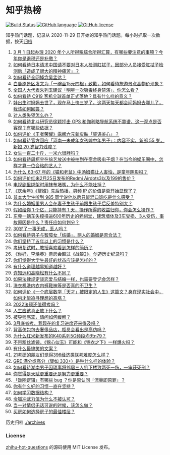 # 知乎热榜
[![Build Status](https://github.com/ToWeLong/zhihu-hot-questions/workflows/CI/badge.svg)](https://github.com/ToWeLong/zhihu-hot-questions/actions)
[![GitHub language](https://img.shields.io/badge/language-golang-orange.svg)](https://golang.org/)
[![GitHub license](https://img.shields.io/github/license/ToWeLong/zhihu-hot-questions)](https://github.com/ToWeLong/zhihu-hot-questions/blob/main/LICENSE)

知乎热门话题，记录从 2020-11-29 日开始的知乎热门话题。每小时抓取一次数据，按天[归档](./archives)

<!-- BEGIN -->

1. [3 月 1 日起办理 2020 年个人所得税综合所得汇算，有哪些要注意的事项？今年你是退税还是补缴？](https://www.zhihu.com/question/446970432)
1. [如何看待日本请求中国请不要对日本人检测肛拭子，因部分人员接受肛拭子检测后「造成了很大的精神痛苦」？](https://www.zhihu.com/question/447147666)
1. [如何看待全网悼念吴孟达？](https://www.zhihu.com/question/446772908)
1. [白鹿原景区发文为「一碗面15元四根」致歉，如何看待旅游景点高物价现象？](https://www.zhihu.com/question/447011378)
1. [全国人大代表朱列玉建议「明星一次吸毒终身禁演」，你怎么看？](https://www.zhihu.com/question/447073666)
1. [如何看待 C919 客机全球首单正式落地？具有什么样的意义？](https://www.zhihu.com/question/447040781)
1. [娃出生时妈妈去世了，现在马上快三岁了，这两天每天都会问妈妈去哪儿了，我该如何回答？](https://www.zhihu.com/question/446037219)
1. [对人类失望怎么办？](https://www.zhihu.com/question/445897619)
1. [如何看待北斗研究员徐颖抨击 GPS 和伽利略导航系统不靠谱，这一观点是否客观？有哪些依据？](https://www.zhihu.com/question/446962735)
1. [如何评价《王者荣耀》露娜六元新皮肤「瓷语鉴心」？](https://www.zhihu.com/question/447090696)
1. [如何看待官方回应「河南一未成年女孩嫁中年男子」：内容不实，新郎 55 岁，新娘 20 岁智力残障？](https://www.zhihu.com/question/446982605)
1. [女生一百二十斤，一米六很胖吗？](https://www.zhihu.com/question/437645481)
1. [如何看待周柯宇在综艺放送中被拍到在宿舍吸电子烟？在当今的娱乐圈中，怎样才算一位合格的艺人？](https://www.zhihu.com/question/447080836)
1. [为什么 63-67 年的《猫和老鼠》中汤姆猫让人害怕，是童年阴影吗？](https://www.zhihu.com/question/406335675)
1. [如何评价红米2月25日发布的Redmi Airdots3以及199的售价？](https://www.zhihu.com/question/446381593)
1. [电视剧里绑架时用抹布堵嘴，为什么不能吐掉？](https://www.zhihu.com/question/441878231)
1. [《庆余年》《赘婿》先后热播，男频 IP 的价值是否开始显现了？](https://www.zhihu.com/question/446537609)
1. [普本大学生听到 985 同学说他以后只能混口饭吃是什么感受？](https://www.zhihu.com/question/437056781)
1. [为什么婚姻里男人会在妻子生孩子前跟生孩子后反差特别大？](https://www.zhihu.com/question/439607839)
1. [假如给你 1 个亿，只能持有 1 天，操作所得的收益归你，你会怎么操作？](https://www.zhihu.com/question/433016646)
1. [东莞一辆车失控撞进600年历史的老祠堂，建筑墙体及3车受损、3人受伤，事故原因是什么？责任应如何划分？](https://www.zhihu.com/question/447023469)
1. [30岁了一事无成，丢人吗？](https://www.zhihu.com/question/439543219)
1. [如何看待男子与智障女「结婚」，两人的婚姻是否合法？](https://www.zhihu.com/question/447046677)
1. [你们坚持了五年以上的习惯是什么？](https://www.zhihu.com/question/439042496)
1. [考研复试时，教授喜欢看到怎样的简历？](https://www.zhihu.com/question/34516250)
1. [《你好，李焕英》票房会超过《战狼2》，创造历史纪录吗？](https://www.zhihu.com/question/444835642)
1. [你们觉得大学生最好的状态应该是怎样的？](https://www.zhihu.com/question/446765433)
1. [有什么道理越早知道越好？](https://www.zhihu.com/question/431287807)
1. [许知远和高晓松有什么不同？](https://www.zhihu.com/question/66753645)
1. [如果法律规定谈恋爱与结婚一样，也需要登记会怎样？](https://www.zhihu.com/question/446749084)
1. [洗衣机洗内衣内裤鞋袜等是否真的不卫生？](https://www.zhihu.com/question/35351736)
1. [如何评价《一个底层数学「天才」被限定的人生》这篇文？身在现实社会中，如何才能追寻理想的高塔？](https://www.zhihu.com/question/447036417)
1. [2022法硕还值得考吗？](https://www.zhihu.com/question/439259722)
1. [人生应该真正放下什么？](https://www.zhihu.com/question/66027505)
1. [被导师骂笨，请问如何缓解？](https://www.zhihu.com/question/446394324)
1. [3月底省考，我现在的复习进度还来得及吗？](https://www.zhihu.com/question/440853786)
1. [背高仿包包去奢侈品店，柜员会看出是高仿吗？](https://www.zhihu.com/question/404655600)
1. [为什么红米新发布的K40系列5G频段均无n79？](https://www.zhihu.com/question/446372436)
1. [不带粉丝滤镜，《锦心似玉》可能和《锦衣之下》一样爆火吗？](https://www.zhihu.com/question/446590489)
1. [有什么最搞笑的文案？](https://www.zhihu.com/question/440612234)
1. [21考研的朋友们觉得396经济类联考难度怎么样？](https://www.zhihu.com/question/436692614)
1. [GRE 满分或高分（譬如 330+）是种什么样的体验？](https://www.zhihu.com/question/36527192)
1. [如何看待湖南男子因琐事将邻居三人扔下楼致两死一伤，一审获死刑？](https://www.zhihu.com/question/446372744)
1. [你觉得是天赋更重要还是努力更重要？](https://www.zhihu.com/question/445917318)
1. [「饭圈逻辑」有哪些 bug ？你是否认同「流量即原罪」？](https://www.zhihu.com/question/445916127)
1. [你有什么好的习惯一直在坚持？](https://www.zhihu.com/question/435012841)
1. [如何学习数据结构？](https://www.zhihu.com/question/21318658)
1. [令狐冲武力值为什么不被认可？](https://www.zhihu.com/question/442447007)
1. [当一对情侣无话可说的时候，该怎么做？](https://www.zhihu.com/question/280272233)
1. [买房如何选择房子的最佳楼层？](https://www.zhihu.com/question/20930274)

<!-- END -->

历史归档 [./archives](./archives)


### License
[zhihu-hot-questions](https://github.com/towelong/zhihu-hot-questions) 的源码使用 MIT License 发布。